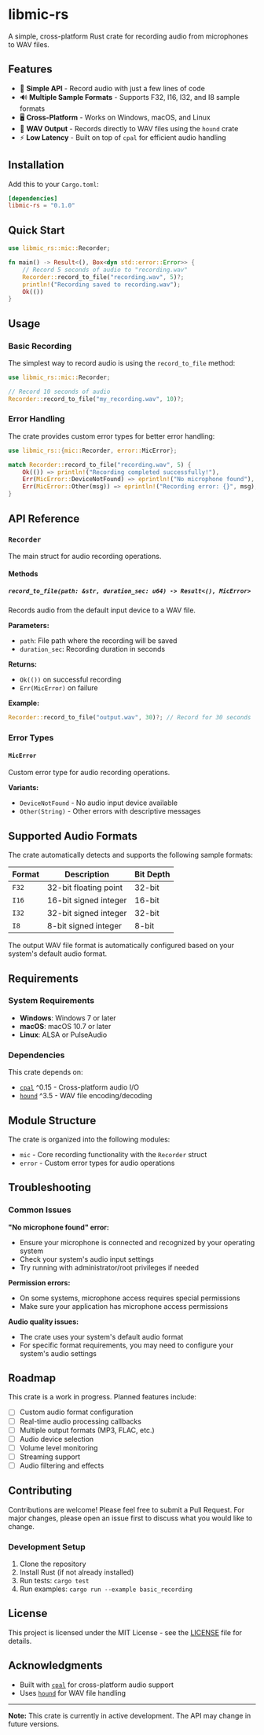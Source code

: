 # libmic-rs

A simple, cross-platform Rust crate for recording audio from microphones to WAV files.

## Features

- 🎤 **Simple API** - Record audio with just a few lines of code
- 🔊 **Multiple Sample Formats** - Supports F32, I16, I32, and I8 sample formats
- 🖥️ **Cross-Platform** - Works on Windows, macOS, and Linux
- 📁 **WAV Output** - Records directly to WAV files using the `hound` crate
- ⚡ **Low Latency** - Built on top of `cpal` for efficient audio handling

## Installation

Add this to your `Cargo.toml`:

```toml
[dependencies]
libmic-rs = "0.1.0"
```

## Quick Start

```rust
use libmic_rs::mic::Recorder;

fn main() -> Result<(), Box<dyn std::error::Error>> {
    // Record 5 seconds of audio to "recording.wav"
    Recorder::record_to_file("recording.wav", 5)?;
    println!("Recording saved to recording.wav");
    Ok(())
}
```

## Usage

### Basic Recording

The simplest way to record audio is using the `record_to_file` method:

```rust
use libmic_rs::mic::Recorder;

// Record 10 seconds of audio
Recorder::record_to_file("my_recording.wav", 10)?;
```

### Error Handling

The crate provides custom error types for better error handling:

```rust
use libmic_rs::{mic::Recorder, error::MicError};

match Recorder::record_to_file("recording.wav", 5) {
    Ok(()) => println!("Recording completed successfully!"),
    Err(MicError::DeviceNotFound) => eprintln!("No microphone found"),
    Err(MicError::Other(msg)) => eprintln!("Recording error: {}", msg),
}
```

## API Reference

### `Recorder`

The main struct for audio recording operations.

#### Methods

##### `record_to_file(path: &str, duration_sec: u64) -> Result<(), MicError>`

Records audio from the default input device to a WAV file.

**Parameters:**
- `path`: File path where the recording will be saved
- `duration_sec`: Recording duration in seconds

**Returns:**
- `Ok(())` on successful recording
- `Err(MicError)` on failure

**Example:**
```rust
Recorder::record_to_file("output.wav", 30)?; // Record for 30 seconds
```

### Error Types

#### `MicError`

Custom error type for audio recording operations.

**Variants:**
- `DeviceNotFound` - No audio input device available
- `Other(String)` - Other errors with descriptive messages

## Supported Audio Formats

The crate automatically detects and supports the following sample formats:

| Format | Description | Bit Depth |
|--------|-------------|-----------|
| `F32` | 32-bit floating point | 32-bit |
| `I16` | 16-bit signed integer | 16-bit |
| `I32` | 32-bit signed integer | 32-bit |
| `I8` | 8-bit signed integer | 8-bit |

The output WAV file format is automatically configured based on your system's default audio format.

## Requirements

### System Requirements

- **Windows**: Windows 7 or later
- **macOS**: macOS 10.7 or later  
- **Linux**: ALSA or PulseAudio

### Dependencies

This crate depends on:
- [`cpal`](https://crates.io/crates/cpal) ^0.15 - Cross-platform audio I/O
- [`hound`](https://crates.io/crates/hound) ^3.5 - WAV file encoding/decoding

## Module Structure

The crate is organized into the following modules:

- `mic` - Core recording functionality with the `Recorder` struct
- `error` - Custom error types for audio operations

## Troubleshooting

### Common Issues

**"No microphone found" error:**
- Ensure your microphone is connected and recognized by your operating system
- Check your system's audio input settings
- Try running with administrator/root privileges if needed

**Permission errors:**
- On some systems, microphone access requires special permissions
- Make sure your application has microphone access permissions

**Audio quality issues:**
- The crate uses your system's default audio format
- For specific format requirements, you may need to configure your system's audio settings

## Roadmap

This crate is a work in progress. Planned features include:

- [ ] Custom audio format configuration
- [ ] Real-time audio processing callbacks
- [ ] Multiple output formats (MP3, FLAC, etc.)
- [ ] Audio device selection
- [ ] Volume level monitoring
- [ ] Streaming support
- [ ] Audio filtering and effects

## Contributing

Contributions are welcome! Please feel free to submit a Pull Request. For major changes, please open an issue first to discuss what you would like to change.

### Development Setup

1. Clone the repository
2. Install Rust (if not already installed)
3. Run tests: `cargo test`
4. Run examples: `cargo run --example basic_recording`

## License

This project is licensed under the MIT License - see the [LICENSE](LICENSE) file for details.

## Acknowledgments

- Built with [`cpal`](https://github.com/RustAudio/cpal) for cross-platform audio support
- Uses [`hound`](https://github.com/ruuda/hound) for WAV file handling

---

**Note:** This crate is currently in active development. The API may change in future versions.
